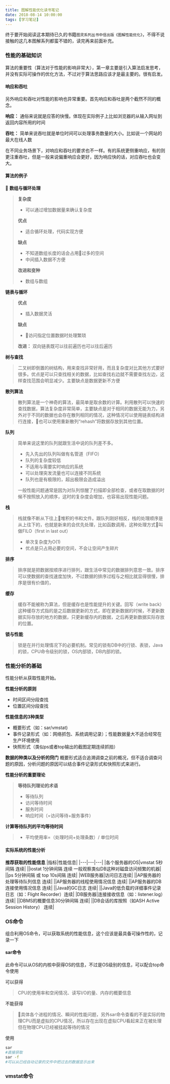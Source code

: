 ```yaml
---
title: 图解性能优化读书笔记
date: 2018-08-14 10:00:00
tags: [学习笔记]
---
```


终于要开始阅读这本期待已久的书籍`图灵系列丛书中信出版《图解性能优化》`，不得不说接触的这几本图解系列都蛮不错的，读完再来前面补充。

### 性能的基础知识

算法的重要性（算法对于性能的影响非常大），第一章主要是引入算法启发思考，并没有实际可操作的优化方法，不过对于算法思路应该才是最主要的。很有启发。

#### 响应和吞吐

另外响应和吞吐对性能的影响也异常重要。首先响应和吞吐是两个截然不同的概念。

**响应：** 通俗来说就是应答的快慢。体现在实际例子上比如浏览器的从输入网址到返回内容所用的时间

**吞吐：** 简单来说吞吐就是单位时间可以处理事务数量的大小。比如说一个网站的最大在线人数

在不同业务场景下，对响应和吞吐的要求也不一样。有的系统更侧重响应，有的则更注重吞吐，但是一般来说偏重响应会更好，因为响应快的话，对应吞吐也会变大。

#### 算法的例子

**数组与循环处理**
>**复杂度**
>- 可以通过增加数据量来确认复杂度
>
>**优点**
>- 适合循环处理，代码实现方便
>
>**缺点**
>- 不知道数组长度的话会占用过多的空间
>- 中间插入数据不方便
>
>**改进和变种**
>- 数组与数组


**链表与循环**
>**优点**
>- 插入数据灵活
>
>**缺点**
>- 访问指定位置数据时处理繁琐
>
>**改进：** 双向链表既可以往前遍历也可以往后遍历

**树与查找**
>二叉树即倒置的树结构，用来查找非常好用，而且复杂度对比其他方式要好很多。优点是可以只查找相关的数据，比如查找右边就不需要查找左边，这样查找范围会明显减少。主要缺点是数据更新不方便

**散列算法**
>散列算法是一个神奇的算法，最简单是取余数的计算。利用散列可以快速的查找数据，算法复杂度非常简单，主要缺点是对于相同的数据无能为力，另外对于不同的数据也会存在散列相同的情况，这种情况可以使用链表结构进行连接，也可以使用重新散列“rehash”将数据存放到其他位置。

**队列**
>简单来说这里的队列就跟生活中说的队列差不多。
>- 先入先出的队列叫做有名管道（FIFO）
>- 队列的复杂度较低
>- 不适用与需要实时响应的系统
>- 可以处理突发流量也可以连接不同系统
>- 队列也是有极限的，超出极限会造成溢出
>
>一般性能问题通常是因为对队列惊醒了扫描即全部检查，或者在取数据的时候不按照放入的顺序，这时的复杂度会增加，也容易出现性能问题。

**栈**
>栈就像不断从下往上堆积的书和文件。跟队列刚好相反，栈的处理顺序是从上往下的，也就是新来的会优先处理，比如函数调用，这种处理方式叫做FILO（first in last out）
>- 单次复杂度为O(1)
>- 优点是只占用必要的空间，不会让空间产生碎片

**排序**
>排序就是把数据按顺序进行排列，跟生活中常见的数据排列意思一致。排序可以使数据的查找速度加快，不过数据的排序过程与之相比就显得很慢，排序是很有价值的，

**缓存**
>缓存不能被称为算法，但是缓存也是性能提升的关键。回写（write back）这种缓存方式指的是之后数据更新的方式，即在更新数据的时候，不更新数据实际存放的地方的数据，只更新缓存内的数据，之后再更新数据实际存放的位置。

**锁与性能**
>锁是在并行处理情况下的必要机制。常见的锁有DB中的行锁、表锁，Java的锁，CPU命令级别的锁，OS内部锁，DB内部的锁。

### 性能分析的基础

性能分析从获取性能开始。

**性能分析的原则**
- 时间区间分段查找
- 位置区间分段查找

**性能信息的3种类型**
- 概要形式（如：sar/vmstat)
- 事件记录形式（如：网络抓包、系统调用记录）；性能数据量大不适合经常在生产环境使用
- 快照形式（类似ps或者top输出的截图定期连续抓拍）

**数据的种类以及分析的窍门**
概要形式适合追溯调查之前的概况，但不适合调查问题的原因，分析问题的原因可以结合事件记录形式和快照形式来进行。

**性能分析的重要理论**
>**等待队列理论的术语**
>- 等待队列
>- 访问等待时间
>- 服务时间
>- 响应时间（=访问等待+服务事件）

**计算等待队列的平均等待时间**
>- 平均使用率=（处理时间+处理条数）/ 单位时间

#### 实际系统的性能分析

**推荐获取的性能信息**
|指标|性能信息|
|---|---|---|
|各个服务器的OS|vmstat 5秒间隔 连续|
||iostat 1分钟间隔 连续 一般观察类似DB这种对磁盘访问频繁的机器|
||ps 5分钟间隔 或 top 10s间隔 连续|
|WEB服务器|访问日志连续|
||AP服务器的处理等待队列信息 连续|
||AP服务器的线程使用情况信息 连续|
||AP服务器的DB连接使用情况信息 连续|
||Java的GC日志 连续|
||Java的低负载的详细事件记录日志（如：Flight Recorder）连续|
|DB服务器|连接接收信息（如：listener.log） 连续|
||DBMS的概要信息30分钟间隔 连续|
||DB会话的库按照（如ASH Active Session History） 连续|


### OS命令

组合利用OS命令，可以获取系统的性能信息，这个应该是最具备可操作性的，记录一下

#### sar命令

此命令可以从OS的内核中获得OS的信息，不过是OS级别的信息，可以配合top命令使用

可以获得
>CPU的使用率和空闲情况、读写I/O的量、内存的概要信息

不能获得
>具体各个进程的情况、瞬间的性能问题，另外sar命令查看的不是实际的物理CPU而是虚拟的CPU情况，所以存在出现在虚拟CPU看起来正在被处理但在物理CPU已经被挂起等待的情况

使用

```bash
sar 
#直接获取
sar -f
#可以从已经自动记录的文件中把过去的数据显示出来
```

### vmstat命令
